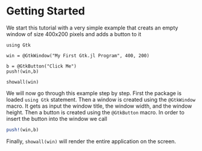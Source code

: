 # Getting Started

We start this tutorial with a very simple example that creats an empty window of size 400x200 pixels
and adds a button to it
```@example 1
using Gtk

win = @GtkWindow("My First Gtk.jl Program", 400, 200)

b = @GtkButton("Click Me")
push!(win,b)

showall(win)
```
We will now go through this example step by step. First the package is loaded `using Gtk` statement. Then a window is created using the `@GtkWindow` macro. It gets as input the window title, the window width, and the window height. Then a button is created using the `@GtkButton` macro. In order to insert the button into the window we call 
```julia
push!(win,b)
```
Finally, `showall(win)` will render the entire application on the screen.



